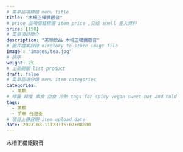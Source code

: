 ```yaml
---
# 菜單品項標題 menu title 
title: "木柵正欉鐵觀音"
# price 品項價錢標價 item price ,交給 shell 差入資料
price: [150] 
# 菜單項目簡介 
description: "茶類飲品 木柵正欉鐵觀音"
# 圖片檔案目錄 diretory to store image file
image : "images/tea.jpg"
# 排序
weight: 25 
# 上架開關 list product 
draft: false
# 菜單品項分類 menu item categories 
categories:
  - 茶類
# 標籤 辣度 素食 甜食 冷熱 tags for spicy vegan sweet hot and cold 
tags:
  - 茶類
  - 手奉 台灣茶
# 項目上傳日期 item upload date 
date: 2023-08-11T23:15:07+08:00
---
```


 木柵正欉鐵觀音
